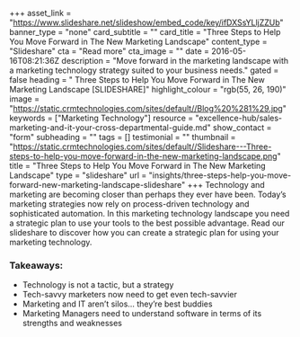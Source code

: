 +++
asset_link = "https://www.slideshare.net/slideshow/embed_code/key/ifDXSsYLljZZUb"
banner_type = "none"
card_subtitle = ""
card_title = "Three Steps to Help You Move Forward in The New Marketing Landscape"
content_type = "Slideshare"
cta = "Read more"
cta_image = ""
date = 2016-05-16T08:21:36Z
description = "Move forward in the marketing landscape with a marketing technology strategy suited to your business needs."
gated = false
heading = " Three Steps to Help You Move Forward in The New Marketing Landscape [SLIDESHARE]"
highlight_colour = "rgb(55, 26, 190)"
image = "https://static.crmtechnologies.com/sites/default//Blog%20%281%29.jpg"
keywords = ["Marketing Technology"]
resource = "excellence-hub/sales-marketing-and-it-your-cross-departmental-guide.md"
show_contact = "form"
subheading = ""
tags = []
testimonial = ""
thumbnail = "https://static.crmtechnologies.com/sites/default//Slideshare---Three-steps-to-help-you-move-forward-in-the-new-marketing-landscape.png"
title = "Three Steps to Help You Move Forward in The New Marketing Landscape"
type = "slideshare"
url = "insights/three-steps-help-you-move-forward-new-marketing-landscape-slideshare"
+++
Technology and marketing are becoming closer than perhaps they ever have been. Today’s marketing strategies now rely on process-driven technology and sophisticated automation. In this marketing technology landscape you need a strategic plan to use your tools to the best possible advantage. Read our slideshare to discover how you can create a strategic plan for using your marketing technology.

### Takeaways:

* Technology is not a tactic, but a strategy
* Tech-savvy marketers now need to get even tech-savvier
* Marketing and IT aren’t silos… they’re best buddies
* Marketing Managers need to understand software in terms of its strengths and weaknesses
